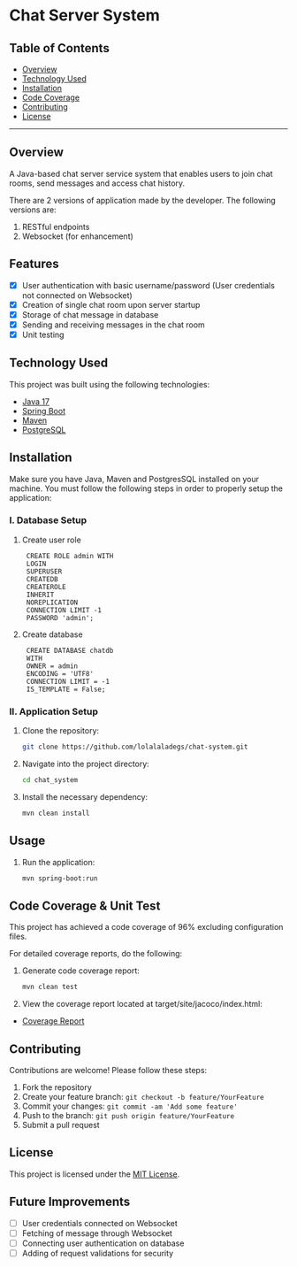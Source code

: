 # Chat Server System

## Table of Contents

- [Overview](#overview)
- [Technology Used](#technology-used)
- [Installation](#installation)
- [Code Coverage](#code-coverage)
- [Contributing](#contributing)
- [License](#license)

***

## Overview

A Java-based chat server service system that enables users to join chat rooms, send messages and access chat history.  

There are 2 versions of application made by the developer. The following versions are:
1. RESTful endpoints
2. Websocket (for enhancement)

## Features

- [x] User authentication with basic username/password (User credentials not connected on Websocket)
- [x] Creation of single chat room upon server startup 
- [x] Storage of chat message in database
- [x] Sending and receiving messages in the chat room
- [x] Unit testing

## Technology Used

This project was built using the following technologies:

- [Java 17](https://www.oracle.com/java/technologies/downloads/)
- [Spring Boot](http://projects.spring.io/spring-boot/)
- [Maven](https://maven.apache.org/)
- [PostgreSQL](https://www.postgresql.org/)

## Installation

Make sure you have Java, Maven and PostgresSQL installed on your machine. You must follow the following steps in order to properly setup the application:

### I. Database Setup
1. Create user role 
   ```
    CREATE ROLE admin WITH
    LOGIN
    SUPERUSER
    CREATEDB
    CREATEROLE
    INHERIT
    NOREPLICATION
    CONNECTION LIMIT -1
    PASSWORD 'admin';
   ```

   
2. Create database
   ```
    CREATE DATABASE chatdb
    WITH
    OWNER = admin
    ENCODING = 'UTF8'
    CONNECTION LIMIT = -1
    IS_TEMPLATE = False;
    ```

### II. Application Setup

1. Clone the repository:

    ```sh
    git clone https://github.com/lolalaladegs/chat-system.git
    ```

2. Navigate into the project directory:

    ```sh
    cd chat_system
    ```

3. Install the necessary dependency:

    ```sh
    mvn clean install
    ```

## Usage

1. Run the application:

    ```sh
    mvn spring-boot:run
    ```

## Code Coverage & Unit Test

This project has achieved a code coverage of 96% excluding configuration files.

For detailed coverage reports, do the following:

1. Generate code coverage report:

    ```sh
    mvn clean test
    ```

2. View the coverage report located at target/site/jacoco/index.html:

- [Coverage Report](target/site/jacoco/index.html)

## Contributing

Contributions are welcome! Please follow these steps:

1. Fork the repository
2. Create your feature branch: `git checkout -b feature/YourFeature`
3. Commit your changes: `git commit -am 'Add some feature'`
4. Push to the branch: `git push origin feature/YourFeature`
5. Submit a pull request

## License

This project is licensed under the [MIT License](LICENSE).

## Future Improvements

- [ ] User credentials connected on Websocket 
- [ ] Fetching of message through Websocket
- [ ] Connecting user authentication on database
- [ ] Adding of request validations for security

